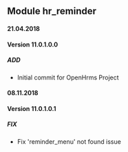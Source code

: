 ## Module hr_reminder

#### 21.04.2018
#### Version 11.0.1.0.0
##### ADD
- Initial commit for OpenHrms Project


#### 08.11.2018
#### Version 11.0.1.0.1
##### FIX
- Fix 'reminder_menu' not found issue
